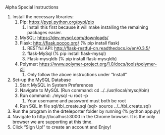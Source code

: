 ﻿Alpha Special Instructions


1. Install the necessary libraries:
   1. Pip: https://pypi.python.org/pypi/pip
      1. Install this first because it will make installing the remaining packages easier.
   1. MySQL: https://dev.mysql.com/downloads/
   2. Flask: http://flask.pocoo.org/  (% pip install flask)
      1. RESTful API: http://flask-restful-cn.readthedocs.io/en/0.3.5/
      2. flask-MySql (% pip install flask-mysql)
      3. Flask-mysqldb (% pip install flask-mysqldb)
   1. Polymer: https://www.polymer-project.org/1.0/docs/tools/polymer-cli
      1. Only follow the above instructions under “Install”
1. Set-up the MySQL Database
   1. Start MySQL in System Preferences
   2. Navigate to MySQL (Run command: cd ../../usr/local/mysql/bin)
   3. Run command: ./mysql -u root -p
      1. Your username and password must both be root
   1. Run SQL in file sql/tbl_create.sql (sql> source ../../tbl_create.sql)
1. Run the program in the drteleporter folder by running (% python app.py)
2. Navigate to http://localhost:3000 in the Chrome browser. It is the only browser we are supporting at this time.
3. Click “Sign Up!” to create an account and Enjoy!